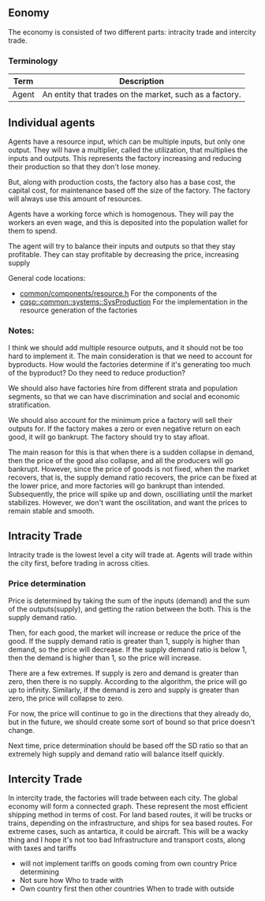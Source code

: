 Eonomy
---
The economy is consisted of two different parts: intracity trade and intercity trade.

### Terminology
| Term    | Description |
| -------- | ------- |
| Agent | An entity that trades on the market, such as a factory. |

## Individual agents

Agents have a resource input, which can be multiple inputs, but only one output. They will have a multiplier, called the utilization, that multiplies the inputs and outputs. This represents the factory increasing and reducing their production so that they don't lose money.


But, along with production costs, the factory also has a base cost, the capital cost, for maintenance based off the size of the factory. The factory will always use this amount of resources.


Agents have a working force which is homogenous. They will pay the workers an even wage, and this is deposited into the population wallet for them to spend.


The agent will try to balance their inputs and outputs so that they stay profitable. They can stay profitable by decreasing the price, increasing supply

General code locations:
 - [common/components/resource.h](https://github.com/Conquer-Space/Conquer-Space/blob/main/src/common/components/resource.h#L237) For the components of the 
  - [cqsp::common::systems::SysProduction](https://github.com/Conquer-Space/Conquer-Space/blob/main/src/common/systems/economy/sysfactory.cpp) For the implementation in the resource generation of the factories

### Notes:
I think we should add multiple resource outputs, and it should not be too hard to implement it.
The main consideration is that we need to account for byproducts. How would the factories determine if it's generating too much of the byproduct? Do they need to reduce production?


We should also have factories hire from different strata and population segments, so that we can have discrimination and social and economic stratification.


We should also account for the minimum price a factory will sell their outputs for. If the factory makes a zero or even negative return on each good, it will go bankrupt. The factory should try to stay afloat.


The main reason for this is that when there is a sudden collapse in demand, then the price of the good also collapse, and all the producers will go bankrupt.
However, since the price of goods is not fixed, when the market recovers, that is, the supply demand ratio recovers, the price can be fixed at the lower price, and more factories will go bankrupt than intended. Subsequently, the price will spike up and down, oscilliating until the market stabilizes. However, we don't want the oscilitation, and want the prices to remain stable and smooth.

## Intracity Trade
Intracity trade is the lowest level a city will trade at. Agents will trade within the city first, before trading in across cities.

### Price determination
Price is determined by taking the sum of the inputs (demand) and the sum of the outputs(supply), and getting the ration between the both. This is the supply demand ratio. 

Then, for each good, the market will increase or reduce the price of the good. If the supply demand ratio is greater than 1, supply is higher than demand, so the price will decrease. If the supply demand ratio is below 1, then the demand is higher than 1, so the price will increase.

There are a few extremes. If supply is zero and demand is greater than zero, then there is no supply. According to the algorithm, the price will go up to infinity.
Similarly, if the demand is zero and supply is greater than zero, the price will collapse to zero.

For now, the price will continue to go in the directions that they already do, but in the future, we should create some sort of bound so that price doesn't change.

Next time, price determination should be based off the SD ratio so that an extremely high supply and demand ratio will balance itself quickly.

## Intercity Trade
In intercity trade, the factories will trade between each city. The global economy will form a connected graph. These represent the most efficient shipping method in terms of cost. For land based routes, it will be trucks or trains, depending on the infrastructure, and ships for sea based routes. For extreme cases, such as antartica, it could be aircraft.
 This will be a wacky thing and I hope it's not too bad
Infrastructure and transport costs, along with taxes and tariffs
 - will not implement tariffs on goods coming from own country
Price determining
 - Not sure how
Who to trade with
 - Own country first then other countries
When to trade with outside

